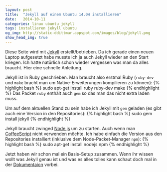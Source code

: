 ```yaml
---
layout: post
title:  "Jekyll auf einem Ubuntu 14.04 installieren"
date:   2014-10-11
categories: linux ubuntu jekyll
tags: installieren jekyll ubuntu
og_img: http://static-ddittmar.appspot.com/images/blog/jekyll.png
show_head_img: true
---
```

Diese Seite wird mit [Jekyll](http://jekyllrb.com/) erstellt/betrieben. Da ich gerade einen neuen Laptop aufgesetzt habe musste ich ja auch Jekyll wieder an den Start kriegen. Ich hatte natürlich schon wieder vergessen was man da alles braucht. Hier eine schnelle Anleitung.

Jekyll ist in Ruby geschrieben. Man braucht also erstmal Ruby (`ruby-dev` und `make` bracht man um Native-Erweiterungen kompilieren zu können):
{% highlight bash %}
sudo apt-get install ruby ruby-dev make
{% endhighlight %}
Das Packet `ruby` enthält auch `gem` so das man das nicht extra laden muss.

Um auf dem aktuellen Stand zu sein habe ich Jekyll mit `gem` geladen (es gibt auch eine Version in den Repositories):
{% highlight bash %}
sudo gem install jekyll
{% endhighlight %}

Jekyll braucht zwinged [Node.js](http://nodejs.org/) um zu starten. Auch wenn man [CoffeeScript](http://coffeescript.org/) nicht verwenden möchte. Ich habe einfach die Version aus den Repositories installiert (inklusive dem Node-Packet-Manager `npm`):
{% highlight bash %}
sudo apt-get install nodejs npm
{% endhighlight %}

Jetzt haben wir schon mal ein Basis-Setup zusammen. Wenn ihr wissen wollt was Jekyll genau ist und was es alles tolles kann schaut doch mal in der [Dokumentaion](http://jekyllrb.com/docs/home/) vorbei.
